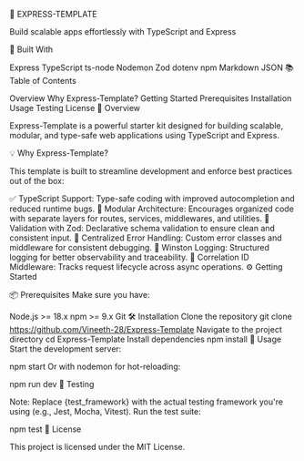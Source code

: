 🚀 EXPRESS-TEMPLATE

Build scalable apps effortlessly with TypeScript and Express



🔧 Built With

Express
TypeScript
ts-node
Nodemon
Zod
dotenv
npm
Markdown
JSON
📚 Table of Contents

Overview
Why Express-Template?
Getting Started
Prerequisites
Installation
Usage
Testing
License
🧩 Overview

Express-Template is a powerful starter kit designed for building scalable, modular, and type-safe web applications using TypeScript and Express.

💡 Why Express-Template?

This template is built to streamline development and enforce best practices out of the box:

✅ TypeScript Support: Type-safe coding with improved autocompletion and reduced runtime bugs.
🧱 Modular Architecture: Encourages organized code with separate layers for routes, services, middlewares, and utilities.
🔐 Validation with Zod: Declarative schema validation to ensure clean and consistent input.
🧠 Centralized Error Handling: Custom error classes and middleware for consistent debugging.
🧾 Winston Logging: Structured logging for better observability and traceability.
🔗 Correlation ID Middleware: Tracks request lifecycle across async operations.
⚙️ Getting Started

📦 Prerequisites
Make sure you have:

Node.js >= 18.x
npm >= 9.x
Git
🛠️ Installation
Clone the repository
git clone https://github.com/Vineeth-28/Express-Template
Navigate to the project directory
cd Express-Template
Install dependencies
npm install
🚀 Usage
Start the development server:

npm start
Or with nodemon for hot-reloading:

npm run dev
🧪 Testing

Note: Replace {test_framework} with the actual testing framework you're using (e.g., Jest, Mocha, Vitest).
Run the test suite:

npm test
📄 License

This project is licensed under the MIT License.
